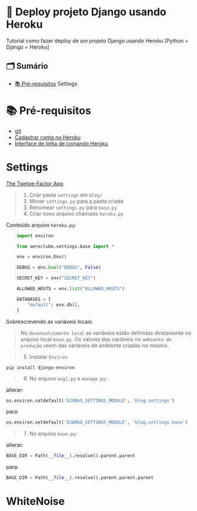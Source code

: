 # 🏫 Deploy projeto Django usando Heroku

Tutorial como fazer deploy de um projeto Django usando Heroku [Python + Django + Heroku]

## 🗂️ Sumário

-  [📚 Pré-requisitos](#-conceitos)
Settings

# 📚 Pré-requisitos

- [git](https://git-scm.com/downloads)
- [Cadastrar conta no Heroku](https://signup.heroku.com/)
- [Interface de linha de comando Heroku](https://devcenter.heroku.com/articles/heroku-cli)

# Settings

[The Twelve-Factor App](https://12factor.net/pt_br/)

> 1. Criar pasta `settings` em `blog/`
> 2. Mover `settings.py` para a pasta criada
> 3. Renomear `settings.py` para `base.py`
> 4. Criar novo arquivo chamado `heroku.py`

Conteúdo arquivo `heroku.py`:

```python
    import environ

    from aeroclube.settings.base import *

    env = environ.Env()

    DEBUG = env.bool("DEBUG", False)

    SECRET_KEY = env("SECRET_KEY")

    ALLOWED_HOSTS = env.list("ALLOWED_HOSTS")

    DATABASES = {
        "default": env.db(),
    }
```
Sobrescrevendo as variáveis locais.

> No `desenvolvimento local` as variáveis estão definidas diretamente no arquivo local `base.py`.
> Os valores das variáveis no `ambiente de produção` veem das variáveis de ambiente criadas no mesmo.


> 5. Instalar `Environ`

```shell
pip install django-environ
```

> 6. No arquivo `wsgi.py` e `manage.py`:


alterar:

```python
os.environ.setdefault('DJANGO_SETTINGS_MODULE', 'blog.settings')
```

para:
```python
os.environ.setdefault('DJANGO_SETTINGS_MODULE', 'blog.settings.base')
```

> 7. No arquivo `base.py`:


alterar:

```python
BASE_DIR = Path(__file__).resolve().parent.parent
```

para:
```python
BASE_DIR = Path(__file__).resolve().parent.parent.parent
```

# WhiteNoise

